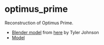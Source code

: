 # optimus_prime

Reconstruction of Optimus Prime.

 * [Blender model](11493_blend.zip) from [here](https://www.3dcadbrowser.com/3d-model/transformers-optimus-prime-head) by Tyler Johnson
 * [Model](https://cults3d.com/en/3d-model/art/season-1-cartoon-head-for-er-optimus-prime)
